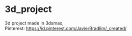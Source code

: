 # 3d_project
3d project made in 3dsmax,  
Pinterest: https://id.pinterest.com/JavierBradlim/_created/
